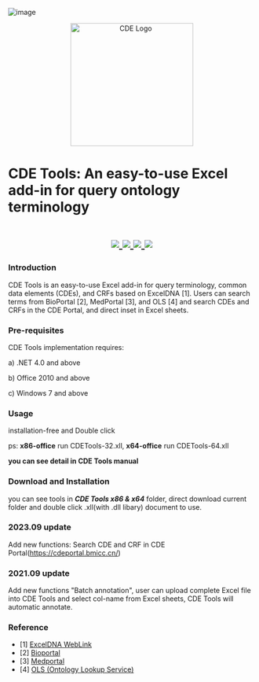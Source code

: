 ![image](https://github.com/MedportalProject/CDE-Tools/assets/97814954/07e4a4f2-e524-4609-ba92-29aeecaceb7a)<div align=center><img width="250" alt="CDE Logo" src="https://user-images.githubusercontent.com/69947683/145710263-e8fdc308-9384-467c-9c6b-087ba74c02bd.png"></div>

# CDE Tools: An easy-to-use Excel add-in for query ontology terminology
<h1 align="center">
  <a href="https://github.com/MedportalProject/CDE-Tools/releases/tag/r1">
    <img src="https://img.shields.io/badge/releases-v2.0-red" />
  </a>
  <a href="https://github.com/MedportalProject/CDE-Tools/blob/main/manual.pdf">
    <img src="https://img.shields.io/badge/docs-v1.0-yellow" />
  </a>
  <a href="https://dotnet.microsoft.com/zh-cn/download/dotnet-framework">
    <img src="https://img.shields.io/badge/.NET-4.0%20and%20above-orange" />
  </a>
  <a href="https://github.com/MedportalProject/CDE-Tools/blob/main/LICENSE">
    <img src="https://img.shields.io/badge/LICENSE-Apache%202.0-brightgreen" />
  </a>
</h1>


### Introduction

CDE Tools is an easy-to-use Excel add-in for query terminology, common data elements (CDEs), and CRFs based on ExcelDNA [1]. Users can search terms from BioPortal [2], MedPortal [3], and OLS [4] and search CDEs and CRFs in the CDE Portal, and direct inset in Excel sheets.


### Pre-requisites

CDE Tools implementation requires:

a) .NET 4.0 and above

b) Office 2010 and above

c)  Windows 7 and above



### Usage

installation-free and Double click

ps: **x86-office** run CDETools-32.xll, **x64-office** run CDETools-64.xll

**you can see detail in CDE Tools manual**



### Download and Installation

you can see tools in ***CDE Tools x86 & x64*** folder, direct download current folder and double click .xll(with .dll libary) document to use.

### 2023.09 update ###
Add new functions: Search CDE and CRF in CDE Portal(https://cdeportal.bmicc.cn/)
### 2021.09 update ###
Add new functions "Batch annotation", user can upload complete Excel file into CDE Tools and select col-name from Excel sheets, CDE Tools will automatic annotate. 


### Reference
- [1] [ExcelDNA WebLink](https://excel-dna.net/)
- [2] [Bioportal](https://bioportal.bioontology.org/)
- [3] [Medportal](http://medportal.bmicc.cn/)
- [4] [OLS (Ontology Lookup Service)](https://www.ebi.ac.uk/ols/index)













